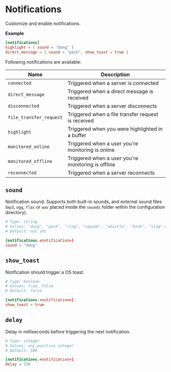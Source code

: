 # Notifications

Customize and enable notifications.

**Example**

```toml
[notifications]
highlight = { sound = "dong" }
direct_message = { sound = "peck", show_toast = true }
```

Following notifications are available:

| Name                    | Description                                        |
| ----------------------- | -------------------------------------------------- |
| `connected`             | Triggered when a server is connected               |
| `direct_message`        | Triggered when a direct message is received        |
| `disconnected`          | Triggered when a server disconnects                |
| `file_transfer_request` | Triggered when a file transfer request is received |
| `highlight`             | Triggered when you were highlighted in a buffer    |
| `monitored_online`      | Triggered when a user you're monitoring is online  |
| `monitored_offline`     | Triggered when a user you're monitoring is offline |
| `reconnected`           | Triggered when a server reconnects                 |


## `sound`

Notification sound.
Supports both built-in sounds, and external sound files (`mp3`, `ogg`, `flac` or `wav` placed inside the `sounds` folder within the configuration directory).

```toml
# Type: string
# Values: "dong", "peck", "ring", "squeak", "whistle", "bonk", "sing" or external sound.
# Default: not set

[notifications.<notification>]
sound = "dong"
```

## `show_toast`

Notification should trigger a OS toast.

```toml
# Type: boolean
# Values: true, false
# Default: false

[notifications.<notification>]
show_toast = true
```

## `delay`

Delay in milliseconds before triggering the next notification.

```toml
# Type: integer
# Values: any positive integer
# Default: 500

[notifications.<notification>]
delay = 250
```